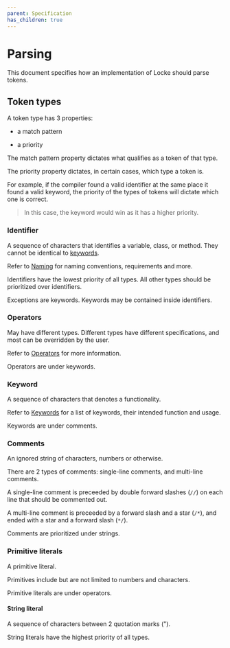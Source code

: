 ```yaml
---
parent: Specification
has_children: true
---
```


# Parsing

This document specifies how an implementation of Locke should parse tokens.

## Token types

A token type has 3 properties:

- a match pattern

- a priority

The match pattern property dictates what qualifies as a token of that type.

The priority property dictates, in certain cases, which type a token is.

For example, if the compiler found a valid identifier at the same place it found a valid keyword, the priority of the types of tokens will dictate which one is correct.

> In this case, the keyword would win as it has a higher priority.

### Identifier

A sequence of characters that identifies a variable, class, or method. They cannot be identical to [keywords](#Keyword).

Refer to [Naming](Naming.md) for naming conventions, requirements and more.

Identifiers have the lowest priority of all types. All other types should be prioritized over identifiers.

Exceptions are keywords. Keywords may be contained inside identifiers.

### Operators

May have different types. Different types have different specifications, and most can be overridden by the user.

Refer to [Operators](./Lexing/Operators.md) for more information.

Operators are under keywords.

### Keyword

A sequence of characters that denotes a functionality.

Refer to [Keywords](./Lexing/Keywords.md) for a list of keywords, their intended function and usage.

Keywords are under comments.

### Comments

An ignored string of characters, numbers or otherwise.

There are 2 types of comments: single-line comments, and multi-line comments.

A single-line comment is preceeded by double forward slashes (`//`) on each line that should be commented out.

A multi-line comment is preceeded by a forward slash and a star (`/*`), and ended with a star and a forward slash (`*/`).

Comments are prioritized under strings.

### Primitive literals

A primitive literal.

Primitives include but are not limited to numbers and characters.

Primitive literals are under operators.

#### String literal

A sequence of characters between 2 quotation marks (").

String literals have the highest priority of all types.
